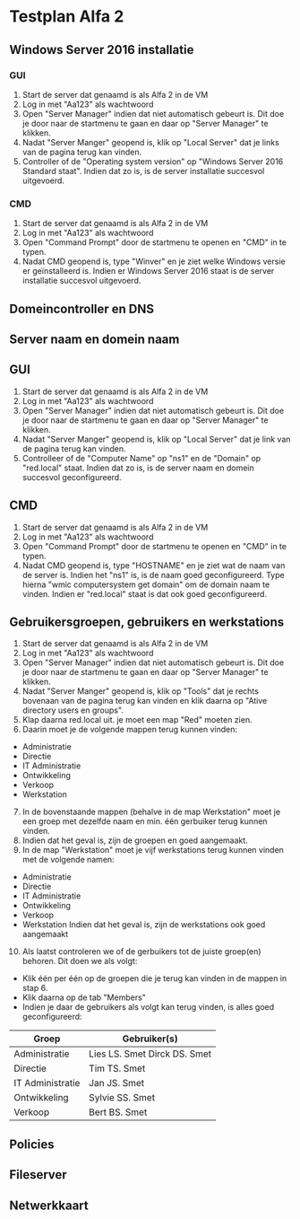 # Testplan Alfa 2
## Windows Server 2016 installatie

### GUI
1. Start de server dat genaamd is als Alfa 2 in de VM
2. Log in met "Aa123" als wachtwoord
3. Open "Server Manager" indien dat niet automatisch gebeurt is. Dit doe je door naar de startmenu te gaan en daar op "Server Manager" te klikken.
4. Nadat "Server Manger" geopend is, klik op "Local Server" dat je links van de pagina terug kan vinden.
5. Controller of de "Operating system version" op "Windows Server 2016 Standard staat". Indien dat zo is, is de server installatie succesvol uitgevoerd.

### CMD
1. Start de server dat genaamd is als Alfa 2 in de VM
2. Log in met "Aa123" als wachtwoord
3. Open "Command Prompt" door de startmenu te openen en "CMD" in te typen.
4. Nadat CMD geopend is, type "Winver" en je ziet welke Windows versie er geïnstalleerd is. Indien er Windows Server 2016 staat is de server installatie succesvol uitgevoerd.

## Domeincontroller en DNS



## Server naam en domein naam

## GUI
1. Start de server dat genaamd is als Alfa 2 in de VM
2. Log in met "Aa123" als wachtwoord
3. Open "Server Manager" indien dat niet automatisch gebeurt is. Dit doe je door naar de startmenu te gaan en daar op "Server Manager" te klikken.
4. Nadat "Server Manger" geopend is, klik op "Local Server" dat je link van de pagina terug kan vinden.
5. Controlleer of de "Computer Name" op "ns1" en de "Domain" op "red.local" staat. Indien dat zo is, is de server naam en domein succesvol geconfigureerd.

## CMD

1. Start de server dat genaamd is als Alfa 2 in de VM
2. Log in met "Aa123" als wachtwoord
3. Open "Command Prompt" door de startmenu te openen en "CMD" in te typen.
4. Nadat CMD geopend is, type "HOSTNAME" en je ziet wat de naam van de server is. Indien het "ns1" is, is de naam goed geconfigureerd. Type hierna "wmic computersystem get domain" om de domain naam te vinden. Indien er "red.local" staat is dat ook goed geconfigureerd.

## Gebruikersgroepen, gebruikers en werkstations

1. Start de server dat genaamd is als Alfa 2 in de VM
2. Log in met "Aa123" als wachtwoord
3. Open "Server Manager" indien dat niet automatisch gebeurt is. Dit doe je door naar de startmenu te gaan en daar op "Server Manager" te klikken.
4. Nadat "Server Manger" geopend is, klik op "Tools" dat je rechts bovenaan van de pagina terug kan vinden en klik daarna op "Ative directory users en groups".
5. Klap daarna red.local uit. je moet een map "Red" moeten zien.
6. Daarin moet je de volgende mappen terug kunnen vinden:
 - Administratie
 - Directie
 - IT Administratie
 - Ontwikkeling
 - Verkoop
 - Werkstation
7. In de bovenstaande mappen (behalve in de map Werkstation" moet je een groep met dezelfde naam en min. één gerbuiker terug kunnen vinden.
8. Indien dat het geval is, zijn de groepen en goed aangemaakt.
9. In de map "Werkstation" moet je vijf werkstations terug kunnen vinden met de volgende namen:
 - Administratie
 - Directie
 - IT Administratie
 - Ontwikkeling
 - Verkoop
 - Werkstation
 Indien dat het geval is, zijn de werkstations ook goed aangemaakt
 10. Als laatst controleren we of de gerbuikers tot de juiste groep(en) behoren. Dit doen we als volgt:
 - Klik één per één op de groepen die je terug kan vinden in de mappen in stap 6.
 - Klik daarna op de tab "Members"
 - Indien je daar de gebruikers als volgt kan terug vinden, is alles goed geconfigureerd:
 
| Groep            | Gebruiker(s)                 |
|------------------|------------------------------|
| Administratie    | Lies LS. Smet Dirck DS. Smet |
| Directie         | Tim TS. Smet                 |
| IT Administratie | Jan JS. Smet                 |
| Ontwikkeling     | Sylvie SS. Smet              |
| Verkoop          | Bert BS. Smet                |
## Policies

## Fileserver

## Netwerkkaart
